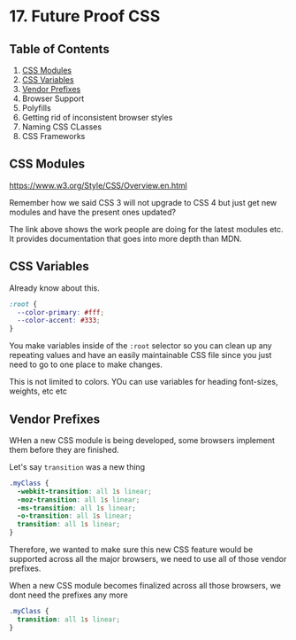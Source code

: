 # 17. Future Proof CSS

## Table of Contents

1. [CSS Modules](#css-modules)
2. [CSS Variables](#css-variables)
3. [Vendor Prefixes](#prefixes)
4. Browser Support
5. Polyfills
6. Getting rid of inconsistent browser styles
7. Naming CSS CLasses
8. CSS Frameworks

<div id="css-modules"></div>

## CSS Modules

https://www.w3.org/Style/CSS/Overview.en.html

Remember how we said CSS 3 will not upgrade to CSS 4 but just get new modules and have the present ones updated?

The link above shows the work people are doing for the latest modules etc. It provides documentation that goes into more depth than MDN.

<div id="css-variables"></div>

## CSS Variables

Already know about this.

```css
:root {
  --color-primary: #fff;
  --color-accent: #333;
}
```

You make variables inside of the `:root` selector so you can clean up any repeating values and have an easily maintainable CSS file since you just need to go to one place to make changes.

This is not limited to colors. YOu can use variables for heading font-sizes, weights, etc etc

<div id="prefixes"></div>

## Vendor Prefixes

WHen a new CSS module is being developed, some browsers implement them before they are finished.

Let's say `transition` was a new thing

```css
.myClass {
  -webkit-transition: all 1s linear;
  -moz-transition: all 1s linear;
  -ms-transition: all 1s linear;
  -o-transition: all 1s linear;
  transition: all 1s linear;
}
```

Therefore, we wanted to make sure this new CSS feature would be supported across all the major browsers, we need to use all of those vendor prefixes.

When a new CSS module becomes finalized across all those browsers, we dont need the prefixes any more

```css
.myClass {
  transition: all 1s linear;
}
```
